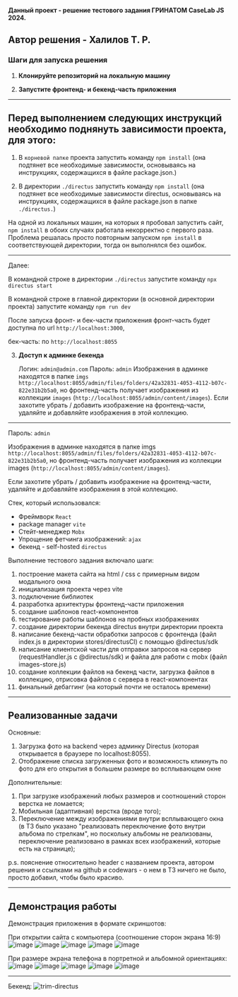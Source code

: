 **Данный проект - решение тестового задания ГРИНАТОМ CaseLab JS 2024.**

**Автор решения - Халилов Т. Р.**
---
### Шаги для запуска решения

1. **Клонируйте репозиторий на локальную машину**

2. **Запустите фронтенд- и бекенд-часть приложения**
   
---
## Перед выполнением следующих инструкций необходимо поднянуть зависимости проекта, для этого:

 1) В `корневой папке` проекта запустить команду `npm install` (она подтянет все необходимые зависимости, основываясь на инструкциях, содержащихся в файле package.json.)

 2) В директории `./directus` запустить команду `npm install` (она подтянет все необходимые зависимости directus, основываясь на инструкциях, содержащихся в файле package.json в папке    `./directus.`)

На одной из локальных машин, на которых я пробовал запустить сайт, `npm install` в обоих случаях работала некорректно с первого раза. Проблема решалась просто повторным запуском `npm install` в соответствующей директории, тогда он выполнялся без ошибок.

---
   Далее:

   В командной строке в директории `./directus` запустите команду `npx directus start`
   
   В командной строке в главной директории (в основной директории проекта) запустите команду `npm run dev`

   После запуска фронт- и бек-части приложения фронт-часть будет доступна по url `http://localhost:3000`,

   
   бек-часть: по `http://localhost:8055`

3. **Доступ к админке бекенда**

   Логин: `admin@admin.com`
   Пароль: `admin`
   Изображения в админке находятся в папке `imgs` `http://localhost:8055/admin/files/folders/42a32831-4053-4112-b07c-822e31b2b5a0`,
   но фронтенд-часть получает изображения из коллекции `images` (`http://localhost:8055/admin/content/images`). Если захотите убрать / добавить изображение на фронтенд-части, удаляйте и добавляйте изображения в этой коллекцию.
---

   Пароль: `admin`

   Изображения в админке находятся в папке imgs `http://localhost:8055/admin/files/folders/42a32831-4053-4112-b07c-822e31b2b5a0`,
   но фронтенд-часть получает изображения из коллекции images (`http://localhost:8055/admin/content/images`). 
   
   Если захотите убрать / добавить изображение на фронтенд-части, удаляйте и добавляйте изображения в этой коллекцию.

Стек, который использовался:

- Фреймворк `React`
- package manager `vite`
- Стейт-менеджер `Mobx`
- Упрощение фетчинга изображений: `ajax`
- бекенд - self-hosted `directus`

Выполнение тестового задания включало шаги:

1.  построение макета сайта на html / css с примерным видом модального окна
2.  инициализация проекта через vite
3.  подключение библиотек
4.  разработка архитектуры фронтенд-части приложения
5.  создание шаблонов react-компонентов
6.  тестирование работы шаблонов на пробных изображениях
7.  создание директории бекенда directus внутри директории проекта
8.  написание бекенд-части обработки запросов с фронтенда (файл index.js в директории stores/directusCl) с помощью @directus/sdk
9.  написание клиентской части для отправки запросов на сервер (requestHandler.js c @directus/sdk) и файла для работи с mobx (файл images-store.js)
10. создание коллекции файлов на бекенд части, загрузка файлов в коллекцию, отрисовка файлов с сервера в react-компонентах
11. финальный дебаггинг (на который почти не осталось времени)

---

## Реализованные задачи

Основные:

1.  Загрузка фото на backend через админку Directus (которая открывается в браузере по localhost:8055).
2.  Отображение списка загруженных фото и возможность кликнуть по фото для его открытия в большем размере во всплывающем окне

Дополнительные:

1.  При загрузке изображений любых размеров и соотношений сторон верстка не ломается;
2.  Мобильная (адаптивная) верстка (вроде того);
3.  Переключение между изображениями внутри всплывающего окна
    (в ТЗ было указано "реализовать переключение фото внутри альбома по стрелкам", но поскольку альбомы не реализованы, переключение реализовано в рамках всех изображений, которые есть на странице);

p.s. пояснение относительно header с названием проекта, автором решения и ссылками на github и codewars - о нем в ТЗ ничего не было, просто добавил, чтобы было красиво.

---

## Демонстрация работы
Демонстрация приложения в формате скриншотов:

При открытии сайта с компьютера (соотношение сторон экрана 16:9)
![image](https://github.com/user-attachments/assets/caee2e05-70a0-4253-8dd6-a7b9ae0d3a00)
![image](https://github.com/user-attachments/assets/35e5f986-2cf4-42f9-be60-5ef2a63f6cc5)
![image](https://github.com/user-attachments/assets/fa67b589-8a2c-4629-8909-46f9c6fdc2e7)
![image](https://github.com/user-attachments/assets/c3a65b33-8b26-467e-911c-2408b5aea661)
![image](https://github.com/user-attachments/assets/7b5976d0-4c41-4ee8-9dc9-d37c816ef6c5)






При размере экрана телефона в портретной и альбомной ориентациях:
![image](https://github.com/user-attachments/assets/18687efc-b0cd-439e-900c-faef23ac6b37)
![image](https://github.com/user-attachments/assets/02473d86-ef58-4fac-a591-0055c6e734b6)
![image](https://github.com/user-attachments/assets/ac3848a0-cb38-4425-968c-01bab7e02dc3)
![image](https://github.com/user-attachments/assets/f888b5bd-274a-4a26-8466-3e9a04997282)
![image](https://github.com/user-attachments/assets/903e8d43-3382-40a6-bfc1-18d90226edbe)

---
Бекенд:
![trim-directus](https://github.com/user-attachments/assets/7dbd58a9-9e46-4846-8386-8fcbe0704dc1)
